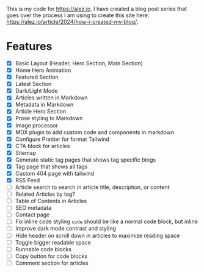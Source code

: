 This is my code for https://alez.io. I have created a blog post series that goes over the process I am using to create this site here: https://alez.io/article/2024/how-i-created-my-blog/.

# Features

-   [x] Basic Layout (Header, Hero Section, Main Section)
-   [x] Home Hero Animation
-   [x] Featured Section
-   [x] Latest Section
-   [x] Dark/Light Mode
-   [x] Articles written in Markdown
-   [x] Metadata in Markdown
-   [x] Article Hero Section
-   [x] Prose styling to Markdown
-   [x] Image processor
-   [x] MDX plugin to add custom code and components in markdown
-   [x] Configure Prettier for format Tailwind
-   [x] CTA block for articles
-   [x] Sitemap
-   [x] Generate static tag pages that shows tag specific blogs
-   [x] Tag page that shows all tags
-   [x] Custom 404 page with tailwind
-   [x] RSS Feed
-   [ ] Article search to search in article title, description, or content
-   [ ] Related Articles by tag?
-   [ ] Table of Contents in Articles
-   [ ] SEO metadata
-   [ ] Contact page
-   [ ] Fix inline code styling `code` should be like a normal code block, but inline
-   [ ] Improve dark mode contrast and styling
-   [ ] Hide header on scroll down in articles to maximize reading space
-   [ ] Toggle bigger readable space
-   [ ] Runnable code blocks
-   [ ] Copy button for code blocks
-   [ ] Comment section for articles
